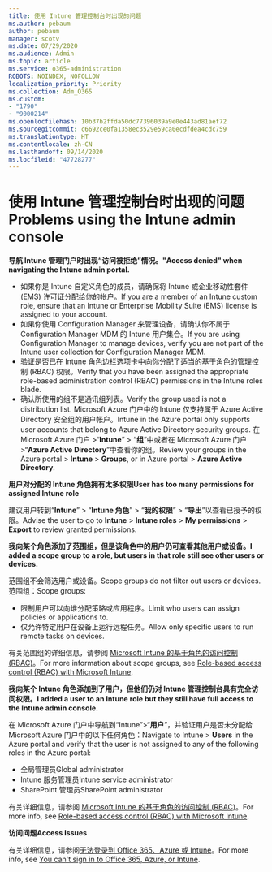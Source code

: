 ```yaml
---
title: 使用 Intune 管理控制台时出现的问题
ms.author: pebaum
author: pebaum
manager: scotv
ms.date: 07/29/2020
ms.audience: Admin
ms.topic: article
ms.service: o365-administration
ROBOTS: NOINDEX, NOFOLLOW
localization_priority: Priority
ms.collection: Adm_O365
ms.custom:
- "1790"
- "9000214"
ms.openlocfilehash: 10b37b2ffda50dc77396039a9e0e443ad81aef72
ms.sourcegitcommit: c6692ce0fa1358ec3529e59ca0ecdfdea4cdc759
ms.translationtype: HT
ms.contentlocale: zh-CN
ms.lasthandoff: 09/14/2020
ms.locfileid: "47728277"
---
```

# <a name="problems-using-the-intune-admin-console"></a><span data-ttu-id="1a2f0-102">使用 Intune 管理控制台时出现的问题</span><span class="sxs-lookup"><span data-stu-id="1a2f0-102">Problems using the Intune admin console</span></span>

<span data-ttu-id="1a2f0-103">**导航 Intune 管理门户时出现“访问被拒绝”情况。**</span><span class="sxs-lookup"><span data-stu-id="1a2f0-103">**"Access denied" when navigating the Intune admin portal.**</span></span>

- <span data-ttu-id="1a2f0-104">如果你是 Intune 自定义角色的成员，请确保将 Intune 或企业移动性套件 (EMS) 许可证分配给你的帐户。</span><span class="sxs-lookup"><span data-stu-id="1a2f0-104">If you are a member of an Intune custom role, ensure that an Intune or Enterprise Mobility Suite (EMS) license is assigned to your account.</span></span>
- <span data-ttu-id="1a2f0-105">如果你使用 Configuration Manager 来管理设备，请确认你不属于 Configuration Manager MDM 的 Intune 用户集合。</span><span class="sxs-lookup"><span data-stu-id="1a2f0-105">If you are using Configuration Manager to manage devices, verify you are not part of the Intune user collection for Configuration Manager MDM.</span></span>
- <span data-ttu-id="1a2f0-106">验证是否已在 Intune 角色边栏选项卡中向你分配了适当的基于角色的管理控制 (RBAC) 权限。</span><span class="sxs-lookup"><span data-stu-id="1a2f0-106">Verify that you have been assigned the appropriate role-based administration control (RBAC) permissions in the Intune roles blade.</span></span>
- <span data-ttu-id="1a2f0-107">确认所使用的组不是通讯组列表。</span><span class="sxs-lookup"><span data-stu-id="1a2f0-107">Verify the group used is not a distribution list.</span></span> <span data-ttu-id="1a2f0-108">Microsoft Azure 门户中的 Intune 仅支持属于 Azure Active Directory 安全组的用户帐户。</span><span class="sxs-lookup"><span data-stu-id="1a2f0-108">Intune in the Azure portal only supports user accounts that belong to Azure Active Directory security groups.</span></span> <span data-ttu-id="1a2f0-109">在 Microsoft Azure 门户 >“**Intune**” > “**组**”中或者在 Microsoft Azure 门户 >“**Azure Active Directory**”中查看你的组。</span><span class="sxs-lookup"><span data-stu-id="1a2f0-109">Review your groups in the Azure portal > **Intune** > **Groups**, or in Azure portal > **Azure Active Directory**.</span></span>

<span data-ttu-id="1a2f0-110">**用户对分配的 Intune 角色拥有太多权限**</span><span class="sxs-lookup"><span data-stu-id="1a2f0-110">**User has too many permissions for assigned Intune role**</span></span>

<span data-ttu-id="1a2f0-111">建议用户转到“**Intune**” > “**Intune 角色**” > “**我的权限**” > “**导出**”以查看已授予的权限。</span><span class="sxs-lookup"><span data-stu-id="1a2f0-111">Advise the user to go to **Intune** > **Intune roles** > **My permissions** > **Export** to review granted permissions.</span></span>

<span data-ttu-id="1a2f0-112">**我向某个角色添加了范围组，但是该角色中的用户仍可查看其他用户或设备。**</span><span class="sxs-lookup"><span data-stu-id="1a2f0-112">**I added a scope group to a role, but users in that role still see other users or devices.**</span></span>

<span data-ttu-id="1a2f0-113">范围组不会筛选用户或设备。</span><span class="sxs-lookup"><span data-stu-id="1a2f0-113">Scope groups do not filter out users or devices.</span></span> <span data-ttu-id="1a2f0-114">范围组：</span><span class="sxs-lookup"><span data-stu-id="1a2f0-114">Scope groups:</span></span>

- <span data-ttu-id="1a2f0-115">限制用户可以向谁分配策略或应用程序。</span><span class="sxs-lookup"><span data-stu-id="1a2f0-115">Limit who users can assign policies or applications to.</span></span>
- <span data-ttu-id="1a2f0-116">仅允许特定用户在设备上运行远程任务。</span><span class="sxs-lookup"><span data-stu-id="1a2f0-116">Allow only specific users to run remote tasks on devices.</span></span>

<span data-ttu-id="1a2f0-117">有关范围组的详细信息，请参阅 [Microsoft Intune 的基于角色的访问控制 (RBAC)](https://docs.microsoft.com/intune/role-based-access-control)。</span><span class="sxs-lookup"><span data-stu-id="1a2f0-117">For more information about scope groups, see  [Role-based access control (RBAC) with Microsoft Intune](https://docs.microsoft.com/intune/role-based-access-control).</span></span>

<span data-ttu-id="1a2f0-118">**我向某个 Intune 角色添加到了用户，但他们仍对 Intune 管理控制台具有完全访问权限。**</span><span class="sxs-lookup"><span data-stu-id="1a2f0-118">**I added a user to an Intune role but they still have full access to the Intune admin console.**</span></span>

<span data-ttu-id="1a2f0-119">在 Microsoft Azure 门户中导航到“Intune”>“**用户**”，并验证用户是否未分配给 Microsoft Azure 门户中的以下任何角色：</span><span class="sxs-lookup"><span data-stu-id="1a2f0-119">Navigate to Intune > **Users** in the Azure portal and verify that the user is not assigned to any of the following roles in the Azure portal:</span></span>

- <span data-ttu-id="1a2f0-120">全局管理员</span><span class="sxs-lookup"><span data-stu-id="1a2f0-120">Global administrator</span></span>
- <span data-ttu-id="1a2f0-121">Intune 服务管理员</span><span class="sxs-lookup"><span data-stu-id="1a2f0-121">Intune service administrator</span></span>
- <span data-ttu-id="1a2f0-122">SharePoint 管理员</span><span class="sxs-lookup"><span data-stu-id="1a2f0-122">SharePoint administrator</span></span>

<span data-ttu-id="1a2f0-123">有关详细信息，请参阅 [Microsoft Intune 的基于角色的访问控制 (RBAC)](https://docs.microsoft.com/intune/role-based-access-control)。</span><span class="sxs-lookup"><span data-stu-id="1a2f0-123">For more info, see [Role-based access control (RBAC) with Microsoft Intune](https://docs.microsoft.com/intune/role-based-access-control).</span></span>

<span data-ttu-id="1a2f0-124">**访问问题**</span><span class="sxs-lookup"><span data-stu-id="1a2f0-124">**Access Issues**</span></span>

<span data-ttu-id="1a2f0-125">有关详细信息，请参阅[无法登录到 Office 365、Azure 或 Intune](https://support.microsoft.com/help/2412085/you-can-t-sign-in-to-office-365-azure-or-intune)。</span><span class="sxs-lookup"><span data-stu-id="1a2f0-125">For more info, see [You can't sign in to Office 365, Azure, or Intune](https://support.microsoft.com/help/2412085/you-can-t-sign-in-to-office-365-azure-or-intune).</span></span>